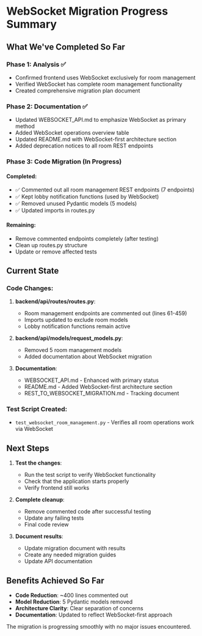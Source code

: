 # WebSocket Migration Progress Summary

## What We've Completed So Far

### Phase 1: Analysis ✅
- Confirmed frontend uses WebSocket exclusively for room management
- Verified WebSocket has complete room management functionality
- Created comprehensive migration plan document

### Phase 2: Documentation ✅
- Updated WEBSOCKET_API.md to emphasize WebSocket as primary method
- Added WebSocket operations overview table
- Updated README.md with WebSocket-first architecture section
- Added deprecation notices to all room REST endpoints

### Phase 3: Code Migration (In Progress)
#### Completed:
- ✅ Commented out all room management REST endpoints (7 endpoints)
- ✅ Kept lobby notification functions (used by WebSocket)
- ✅ Removed unused Pydantic models (5 models)
- ✅ Updated imports in routes.py

#### Remaining:
- Remove commented endpoints completely (after testing)
- Clean up routes.py structure
- Update or remove affected tests

## Current State

### Code Changes:
1. **backend/api/routes/routes.py**:
   - Room management endpoints are commented out (lines 61-459)
   - Imports updated to exclude room models
   - Lobby notification functions remain active

2. **backend/api/models/request_models.py**:
   - Removed 5 room management models
   - Added documentation about WebSocket migration

3. **Documentation**:
   - WEBSOCKET_API.md - Enhanced with primary status
   - README.md - Added WebSocket-first architecture section
   - REST_TO_WEBSOCKET_MIGRATION.md - Tracking document

### Test Script Created:
- `test_websocket_room_management.py` - Verifies all room operations work via WebSocket

## Next Steps

1. **Test the changes**:
   - Run the test script to verify WebSocket functionality
   - Check that the application starts properly
   - Verify frontend still works

2. **Complete cleanup**:
   - Remove commented code after successful testing
   - Update any failing tests
   - Final code review

3. **Document results**:
   - Update migration document with results
   - Create any needed migration guides
   - Update API documentation

## Benefits Achieved So Far

- **Code Reduction**: ~400 lines commented out
- **Model Reduction**: 5 Pydantic models removed
- **Architecture Clarity**: Clear separation of concerns
- **Documentation**: Updated to reflect WebSocket-first approach

The migration is progressing smoothly with no major issues encountered.